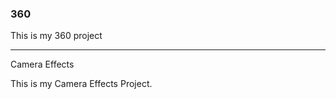 ### 360

This is my 360 project

<script src="//360.vizor.io/scripts/embed.js" data-vizorurl="https://360.vizor.io/embed/v/oebng" ></script>

***

Camera Effects

This is my Camera Effects Project.
